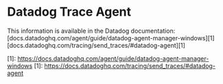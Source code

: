 # Datadog Trace Agent

This information is available in the Datadog documentation:<br>
[docs.datadoghq.com/agent/guide/datadog-agent-manager-windows][1]	[docs.datadoghq.com/tracing/send_traces/#datadog-agent][1]


[1]: https://docs.datadoghq.com/agent/guide/datadog-agent-manager-windows	[1]: https://docs.datadoghq.com/tracing/send_traces/#datadog-agent
